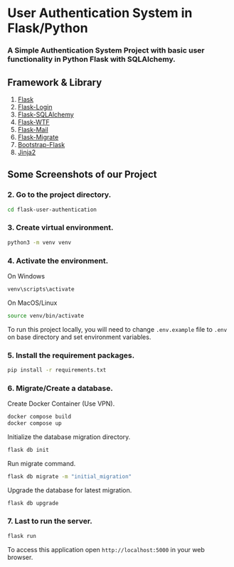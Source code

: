 # User Authentication System in Flask/Python

### A Simple Authentication System Project with basic user functionality in Python Flask with SQLAlchemy.

## Framework & Library

1. [Flask](https://flask.palletsprojects.com/)
2. [Flask-Login](https://flask-login.readthedocs.io/)
3. [Flask-SQLAlchemy](https://flask-sqlalchemy.palletsprojects.com/)
4. [Flask-WTF](https://flask-wtf.readthedocs.io/)
5. [Flask-Mail](https://pythonhosted.org/Flask-Mail/)
6. [Flask-Migrate](https://flask-migrate.readthedocs.io)
7. [Bootstrap-Flask](https://bootstrap-flask.readthedocs.io/)
8. [Jinja2](https://jinja.palletsprojects.com/)

## Some Screenshots of our Project

### 2. Go to the project directory.

```bash
cd flask-user-authentication
```

### 3. Create virtual environment.

```bash
python3 -m venv venv
```

### 4. Activate the environment.

On Windows

```bash
venv\scripts\activate
```

On MacOS/Linux

```bash
source venv/bin/activate
```

To run this project locally, you will need to change `.env.example` file to `.env` on base directory 
and set environment variables.

### 5. Install the requirement packages.

```bash
pip install -r requirements.txt
```

### 6. Migrate/Create a database.

Create Docker Container (Use VPN).
```bash
docker compose build
docker compose up
```

Initialize the database migration directory.
```bash
flask db init
```

Run migrate command.
```bash
flask db migrate -m "initial_migration"
```

Upgrade the database for latest migration.
```bash
flask db upgrade
```

### 7. Last to run the server.

```bash
flask run
```

To access this application open `http://localhost:5000` in your web browser.
